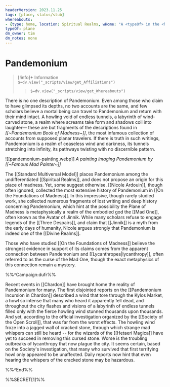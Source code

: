 ```yaml
---
headerVersion: 2023.11.25
tags: [place, status/stub]
whereabouts: 
- {type: home, location: Spiritual Realms, wHome: "A <typeOf> in the <home:1>"}
typeOf: plane
dm_owner: tim
dm_notes: none
---
```

# Pandemonium
>[!info]+ Information  
> `$=dv.view("_scripts/view/get_Affiliations")`  
>> `$=dv.view("_scripts/view/get_Whereabouts")`

There is no one description of  Pandemonium. Even among those who claim to have glimpsed its depths, no two accounts are the same, and few scholars believe a mortal being can travel to Pandemonium and return with their mind intact. A howling void of endless tunnels, a labyrinth of wind-carved stone, a realm where screams take form and shadows coil into laughter— these are but fragments of the descriptions found in _[[~Pandemonium Book of Madness~]]_, the most infamous collection of accounts from supposed planar travelers. If there is truth in such writings, Pandemonium is a realm of ceaseless wind and darkness, its tunnels stretching into infinity, its pathways twisting with no discernible pattern. 

![[pandemonium-painting.webp]]
*A painting imaging Pandemonium by [[~Famous Mad Painter~]]*

The [[Standard Multiversal Model]] places Pandemonium among the undifferentiated [[Spiritual Realms]], and does not propose an origin for this place of madness. Yet, some suggest otherwise. [[Nicole Ardouin]], though often ignored, collected the most extensive history of Pandemonium in [[On the Foundations of Madness]]. In this impressive, though rarely studied work, she collected numerous fragments of lost writing and deep history concerning Pandemonium, which hint at the possibility the Plane of Madness is metaphysically a realm of the embodied god the [[Mad One]], often known as the Avatar of Jinnik. While many scholars refuse to engage legends of the [[Three Despairs]], and claim that [[Jinnik]] is a myth from the early days of humanity, Nicole argues strongly that Pandemonium is indeed one of the [[Divine Realms]]. 

Those who have studied [[On the Foundations of Madness]] believe the strongest evidence in support of its claims comes from the apparent connection between Pandemonium and [[Lycanthropes|lycanthropy]], often referred to as the curse of the Mad One, though the exact metaphysics of this connection remain a mystery. 

%%^Campaign:dufr%%

Recent events in [[Chardon]] have brought home the reality of Pandemonium for many. The first disjointed reports on the [[Pandemonium Incursion in Chardon]] described a wind that tore through the Kylos Market, a howl so intense that many who heard it apparently fell dead, and throughout the city flashes and visions of a labyrinth of endless tunnels filled only with the fierce howling wind stunned thousands upon thousands. And yet, according to the official investigation organized by the [[Society of the Open Scroll]], that was far from the worst effects. The howling wind froze into a jagged wall of cracked stone, through which strange mad whispers can still be heard -- for the wizards of the [[Hetaeri Magica]] have yet to succeed in removing this cursed stone. Worse is the troubling outbreaks of lycanthropy that now plague the city. It seems certain, based on the Society's investigation, that many who survived that first terrifying howl only appeared to be unaffected. Daily reports now hint that even hearing the whispers of the cracked stone may be hazardous. 

%%^End%%


%%SECRET[1]%%